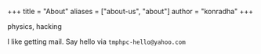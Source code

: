 +++
title = "About"
aliases = ["about-us", "about"]
author = "konradha"
+++

physics, hacking


I like getting mail. Say hello via `tmphpc-hello@yahoo.com`
<!---

I'm Konrad. I write on niche things of interest to me.

Previously I've worked on
- simulating toy models representing glasses
- compilers at AMD, QuantStack and Axelera AI
- models for embedded serverless programming

 

Come say hi at konradha `email_symbol` yahoo.com.

<p></p>

<img src="/perso2.jpeg" style="width:12vw">

---!>
